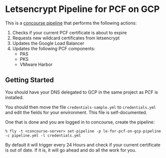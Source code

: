 # Letsencrypt Pipeline for PCF on GCP
This is a [concourse pipeline](https://concourse-ci.org/) that performs the following actions:

1. Checks if your current PCF certificate is about to expire
2. Requests new wildcard certificates from letsencrypt
3. Updates the Google Load Balancer
4. Updates the following PCF components:
	* PAS
	* PKS
	* VMware Harbor

## Getting Started
You should have your DNS delegated to GCP in the same project as PCF is installed.

You should then move the file `credentials-sample.yml` to `credentials.yml` and edit the fields for your environment. This file is self-documented.

One that is done and you are logged in to concourse, create the pipeline:

```
% fly -t <concourse-server> set-pipeline -p le-for-pcf-on-gcp-pipeline -c pipeline.yml -l credentials.yml
```

By default it will trigger every 24 Hours and check if your current certificate is out of date. If it is, it will go ahead and do all the work for you.
